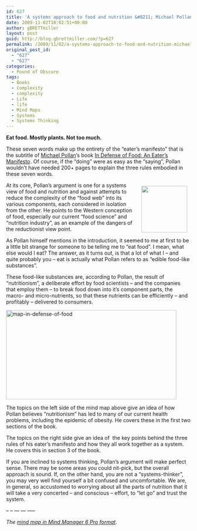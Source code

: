 ```yaml
---
id: 627
title: 'A systems approach to food and nutrition &#8211; Michael Pollan&#8217;s &#8220;In Defense of Food&#8221;'
date: 2009-11-02T18:02:51+00:00
author: gBRETTmiller
layout: post
guid: http://blog.gbrettmiller.com/?p=627
permalink: /2009/11/02/a-systems-approach-to-food-and-nutrition-michael-pollans-in-defense-of-food/
original_post_id:
  - "627"
  - "627"
categories:
  - Pound of Obscure
tags:
  - Books
  - Complexity
  - complexity
  - Life
  - life
  - Mind Maps
  - Systems
  - Systems Thinking
---
```

**Eat food. Mostly plants. Not too much.**

These seven words make up the entirety of the &#8220;eater&#8217;s manifesto&#8221; that is the subtitle of [Michael Pollan](http://www.michaelpollan.com/)&#8216;s book [In Defense of Food: An Eater&#8217;s Manifesto](http://www.amazon.com/gp/product/0143114964?ie=UTF8&tag=gbrettmiller-20&linkCode=as2&camp=1789&creative=9325&creativeASIN=0143114964)<img style="border:none !important;margin:0!important;" src="http://www.assoc-amazon.com/e/ir?t=gbrettmiller-20&l=as2&o=1&a=0143114964" border="0" alt="" width="1" height="1" />. Of course, if the &#8220;doing&#8221; were as easy as the &#8220;saying&#8221;, Pollan wouldn&#8217;t have needed 200+ pages to explain the three rules embodied in these seven words.

[<img class="alignnone" title="Michael Pollan" src="https://i0.wp.com/www.michaelpollan.com/mp_author.jpg?resize=125%2C127" alt="" hspace="10" vspace="10" width="125" height="127" align="right" data-recalc-dims="1" />](http://www.michaelpollan.com/about.php)At its core, Pollan&#8217;s argument is one for a systems view of food and nutrition and against attempts to reduce the complexity of the &#8220;food web&#8221; into its various components, each considered in isolation from the other. He points to the Western conception of food, especially our current &#8220;food science&#8221; and &#8220;nutrition industry&#8221;, as an example of the dangers of the reductionist view point.

As Pollan himself mentions in the introduction, it seemed to me at first to be a little bit strange for someone to be telling me to &#8220;eat food&#8221;. I mean, what else would I eat? The answer, as it turns out, is that a lot of what I &#8211; and quite probably you &#8211; eat is actually what Pollan refers to as &#8220;edible food-like substances&#8221;.

These food-like substances are, according to Pollan, the result of &#8220;nutritionism&#8221;, a deliberate effort by food scientists &#8211; and the companies that employ them &#8211; to break food down into it&#8217;s component parts, the macro- and micro-nutrients, so that these nutrients can be efficiently &#8211; and profitably &#8211; delivered to consumers.

[<img class="alignnone size-large wp-image-630" title="map-in-defense-of-food" src="http://nostraightlines.files.wordpress.com/2009/10/map-in-defense-of-food.png?w=1024&#038;h=538&#038;resize=464%2C243" alt="map-in-defense-of-food" width="464" height="243" srcset="https://i2.wp.com/gbrettmiller.com/wp-content/uploads/2009/10/map-in-defense-of-food.png?w=1640 1640w, https://i2.wp.com/gbrettmiller.com/wp-content/uploads/2009/10/map-in-defense-of-food.png?resize=300%2C158 300w, https://i2.wp.com/gbrettmiller.com/wp-content/uploads/2009/10/map-in-defense-of-food.png?resize=768%2C404 768w, https://i2.wp.com/gbrettmiller.com/wp-content/uploads/2009/10/map-in-defense-of-food.png?resize=1024%2C539 1024w, https://i2.wp.com/gbrettmiller.com/wp-content/uploads/2009/10/map-in-defense-of-food.png?resize=640%2C337 640w, https://i2.wp.com/gbrettmiller.com/wp-content/uploads/2009/10/map-in-defense-of-food.png?w=1280 1280w" sizes="(max-width: 464px) 100vw, 464px" data-recalc-dims="1" />](http://nostraightlines.files.wordpress.com/2009/10/map-in-defense-of-food.png)

The topics on the left side of the mind map above give an idea of how Pollan believes &#8220;nutritionism&#8221; has led to many of our current health problems, including the epidemic of obesity. He covers these in the first two sections of the book.

The topics on the right side give an idea of  the key points behind the three rules of his eater&#8217;s manifesto and how they all work together as a system. He covers this in section 3 of the book.

If you are inclined to systems thinking, Pollan&#8217;s argument will make perfect sense. There may be some areas you could nit-pick, but the overall approach is sound. If, on the other hand, you are not a &#8220;systems-thinker&#8221;, you may very well find yourself a bit confused and uncomfortable. We are, in general, so accustomed to worrying about all the parts of nutrition that it will take a very concerted &#8211; and conscious &#8211; effort, to &#8220;let go&#8221; and trust the system.

&#8211; &#8211; &#8212; &#8212; &#8212;&#8211;

_The [mind map in Mind Manager 6 Pro format](http://blog.gbrettmiller.com/wp-content/uploads/in-defense-of-food.mmap)_.